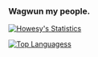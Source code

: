 ### Wagwun my people.

<!--
**Howesy/Howesy** is a ✨ _special_ ✨ repository because its `README.md` (this file) appears on your GitHub profile.

Here are some ideas to get you started:

- 🔭 I’m currently working on ...
- 🌱 I’m currently learning ...
- 👯 I’m looking to collaborate on ...
- 🤔 I’m looking for help with ...
- 💬 Ask me about ...
- 📫 How to reach me: ...
- 😄 Pronouns: ...
- ⚡ Fun fact: ...
-->
[![Howesy's Statistics](https://github-readme-stats.vercel.app/api?username=Howesy&theme=radical)](https://github.com/anuraghazra/github-readme-stats)

[![Top Languagess](https://github-readme-stats.vercel.app/api/top-langs/?username=Howest)](https://github.com/anuraghazra/github-readme-stats)
